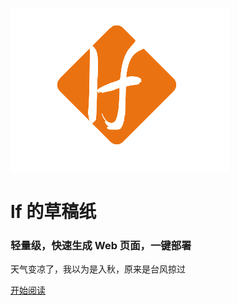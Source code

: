 <!-- _coverpage.md -->
<!-- 封面页配置 -->

![logo](res/img/logo.png)

<h1>lf 的草稿纸</h1>

<h3>轻量级，快速生成 Web 页面，一键部署</h3>

<spand>天气变凉了，我以为是入秋，原来是台风掠过</spand> 

[开始阅读](/README.md)
